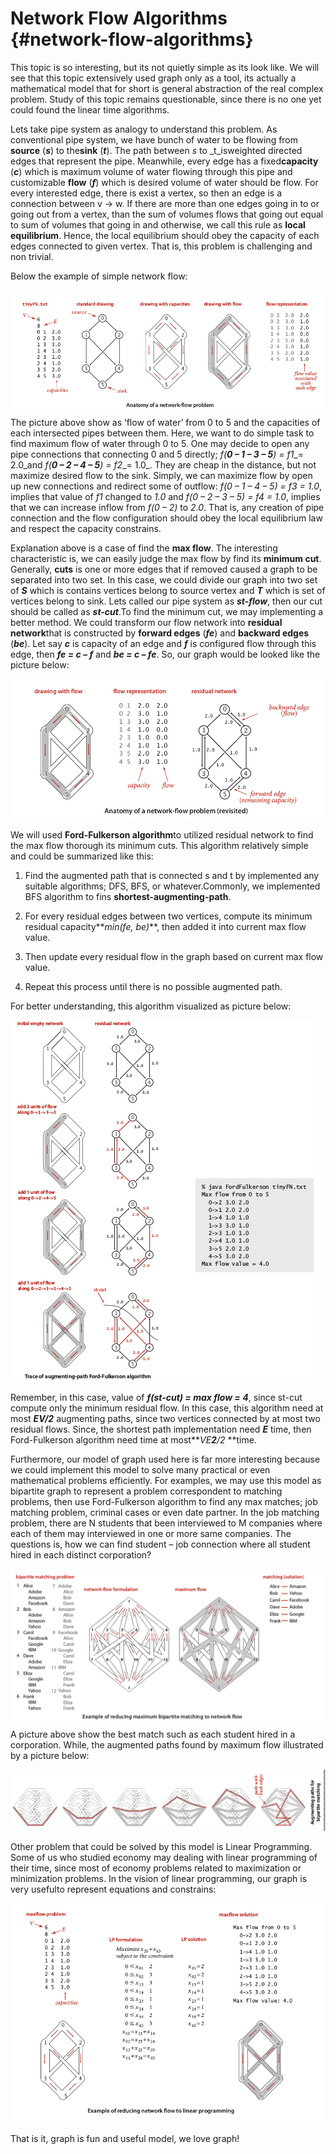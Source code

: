 # Network Flow Algorithms {#network-flow-algorithms}

This topic is so interesting, but its not quietly simple as its look like. We will see that this topic extensively used graph only as a tool, its actually a mathematical model that for short is general abstraction of the real complex problem. Study of this topic remains questionable, since there is no one yet could found the linear time algorithms.

Lets take pipe system as analogy to understand this problem. As conventional pipe system, we have bunch of water to be flowing from **source** (**_s_**) to the**sink** (**_t_**). The path between _s_ to _t_isweighted directed edges that represent the pipe. Meanwhile, every edge has a fixed**capacity** (**_c_**) which is maximum volume of water flowing through this pipe and customizable **flow** (**_f_**) which is desired volume of water should be flow. For every interested edge, there is exist a vertex, so then an edge is a connection between v → w. If there are more than one edges going in to or going out from a vertex, than the sum of volumes flows that going out equal to sum of volumes that going in and otherwise, we call this rule as **local equilibrium**. Hence, the local equilibrium should obey the capacity of each edges connected to given vertex. That is, this problem is challenging and non trivial.

Below the example of simple network flow:

![](assets/image1.png)The picture above show as ‘flow of water’ from 0 to 5 and the capacities of each intersected pipes between them. Here, we want to do simple task to find maximum flow of water through 0 to 5\. One may decide to open any pipe connections that connecting 0 and 5 directly; _f(__0 – 1 – 3 – 5__)_ _= f1__= 2.0_and _f(__0 – 2 – 4 – 5__)_ _= f2__= 1.0_. They are cheap in the distance, but not maximize desired flow to the sink. Simply, we can maximize flow by open up new connections and redirect some of outflow: _f(0 – 1 – 4 – 5) = f3 = 1.0_, implies that value of _f1_ changed to _1.0_ and _f(0 – 2 – 3 – 5) = f4 = 1.0_, implies that we can increase inflow from _f(0 – 2)_ to _2.0_. That is, any creation of pipe connection and the flow configuration should obey the local equilibrium law and respect the capacity constrains.

Explanation above is a case of find the **max flow**. The interesting characteristic is, we can easily judge the max flow by find its **minimum cut**. Generally, **cuts** is one or more edges that if removed caused a graph to be separated into two set. In this case, we could divide our graph into two set of **_S_** which is contains vertices belong to source vertex and **_T_** which is set of vertices belong to sink. Lets called our pipe system as **_st-flow_**, then our cut should be called as **_st-cut_**.To find the minimum cut, we may implementing a better method. We could transform our flow network into **residual network**that is constructed by **forward edges** (**_fe_**) and **backward edges** (**_be_**). Let say **_c_** is capacity of an edge and **_f_** is configured flow through this edge, then **_fe = c – f_** and **_be = c – fe_**. So, our graph would be looked like the picture below:

![](assets/image2.png)

We will used **Ford-Fulkerson algorithm**to utilized residual network to find the max flow thorough its minimum cuts. This algorithm relatively simple and could be summarized like this:

1.  Find the augmented path that is connected s and t by implemented any suitable algorithms; DFS, BFS, or whatever.Commonly, we implemented BFS algorithm to fins **shortest-augmenting-path**.

2.  For every residual edges between two vertices, compute its minimum residual capacity**_min(fe, be)_**, then added it into current max flow value.

3.  Then update every residual flow in the graph based on current max flow value.

4.  Repeat this process until there is no possible augmented path.

For better understanding, this algorithm visualized as picture below:

![](assets/image3.png)

Remember, in this case, value of **_f(st-cut) = max flow = 4_**, since st-cut compute only the minimum residual flow. In this case, this algorithm need at most **_EV/2_** augmenting paths, since two vertices connected by at most two residual flows. Since, the shortest path implementation need **_E_** time, then Ford-Fulkerson algorithm need time at most**_VE_****_2_****_/2_ **time.

Furthermore, our model of graph used here is far more interesting because we could implement this model to solve many practical or even mathematical problems efficiently. For examples, we may use this model as bipartite graph to represent a problem correspondent to matching problems, then use Ford-Fulkerson algorithm to find any max matches; job matching problem, criminal cases or even date partner. In the job matching problem, there are N students that been interviewed to M companies where each of them may interviewed in one or more same companies. The questions is, how we can find student – job connection where all student hired in each distinct corporation?

![](assets/image4.png)A picture above show the best match such as each student hired in a corporation. While, the augmented paths found by maximum flow illustrated by a picture below:

![](assets/image5.png)

Other problem that could be solved by this model is Linear Programming. Some of us who studied economy may dealing with linear programming of their time, since most of economy problems related to maximization or minimization problems. In the vision of linear programming, our graph is very usefulto represent equations and constrains:

![](assets/image6.png)

That is it, graph is fun and useful model, we love graph!